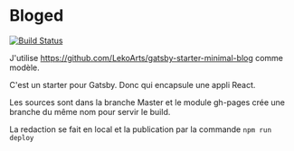 # Bloged

[![Build Status](https://travis-ci.org/taviani/bloged.svg?branch=master)](https://travis-ci.org/taviani/bloged)

J'utilise https://github.com/LekoArts/gatsby-starter-minimal-blog comme modèle.

C'est un starter pour Gatsby. Donc qui encapsule une appli React.

Les sources sont dans la branche Master et le module gh-pages crée une branche du même nom pour servir le build.

La redaction se fait en local et la publication par la commande <code>npm run deploy</code>
